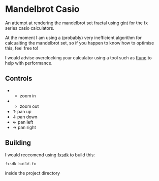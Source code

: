 # Mandelbrot Casio

An attempt at rendering the mandelbrot set fractal using [gint](https://gitea.planet-casio.com/Lephenixnoir/gint) for the fx series casio calculators.

At the moment I am using a (probably) very inefficient algorithm for calcualting the mandelbrot set, so if you happen to know how to optimise this, feel free to!

I would advise overclocking your calculator using a tool such as [ftune](http://pm.matrix.jp/ftune2e.html) to help with performance.

## Controls

- + zoom in
- - zoom out
- ↑ pan up
- ↓ pan down
- ← pan left
- → pan right

## Building

I would reccomend using [fxsdk](https://gitea.planet-casio.com/Lephenixnoir/fxsdk) to build this:

`fxsdk build-fx`

inside the project directory
